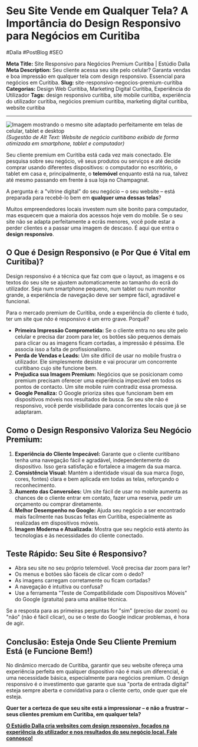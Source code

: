 # Seu Site Vende em Qualquer Tela? A Importância do Design Responsivo para Negócios em Curitiba

#Dalla #PostBlog #SEO

**Meta Title:** Site Responsivo para Negócios Premium Curitiba | Estúdio Dalla
**Meta Description:** Seu cliente acessa seu site pelo celular? Garanta vendas e boa impressão em qualquer tela com design responsivo. Essencial para negócios em Curitiba.
**Slug:** site-responsivo-negocios-premium-curitiba
**Categorias:** Design Web Curitiba, Marketing Digital Curitiba, Experiência do Utilizador
**Tags:** design responsivo curitiba, site mobile curitiba, experiência do utilizador curitiba, negócios premium curitiba, marketing digital curitiba, website curitiba

---

![Imagem mostrando o mesmo site adaptado perfeitamente em telas de celular, tablet e desktop](placeholder_imagem_site_responsivo_curitiba.jpg) *(Sugestão de Alt Text: Website de negócio curitibano exibido de forma otimizada em smartphone, tablet e computador)*

Seu cliente premium em Curitiba está cada vez mais conectado. Ele pesquisa sobre seu negócio, vê seus produtos ou serviços e até decide comprar usando diferentes dispositivos: o computador no escritório, o tablet em casa e, principalmente, o **telemóvel** enquanto está na rua, talvez até mesmo passando em frente à sua loja no Champagnat.

A pergunta é: a "vitrine digital" do seu negócio – o seu website – está preparada para recebê-lo bem em **qualquer uma dessas telas**?

Muitos empreendedores locais investem num site bonito para computador, mas esquecem que a maioria dos acessos hoje vem do mobile. Se o seu site não se adapta perfeitamente a ecrãs menores, você pode estar a perder clientes e a passar uma imagem de descaso. É aqui que entra o **design responsivo**.

## O Que é Design Responsivo (e Por Que é Vital em Curitiba)?

Design responsivo é a técnica que faz com que o layout, as imagens e os textos do seu site se ajustem automaticamente ao tamanho do ecrã do utilizador. Seja num smartphone pequeno, num tablet ou num monitor grande, a experiência de navegação deve ser sempre fácil, agradável e funcional.

Para o mercado premium de Curitiba, onde a experiência do cliente é tudo, ter um site que *não* é responsivo é um erro grave. Porquê?

*   **Primeira Impressão Comprometida:** Se o cliente entra no seu site pelo celular e precisa dar zoom para ler, os botões são pequenos demais para clicar ou as imagens ficam cortadas, a impressão é péssima. Ele associa isso a falta de profissionalismo.
*   **Perda de Vendas e Leads:** Um site difícil de usar no mobile frustra o utilizador. Ele simplesmente desiste e vai procurar um concorrente curitibano cujo site funcione bem.
*   **Prejudica sua Imagem Premium:** Negócios que se posicionam como premium precisam oferecer uma experiência impecável em todos os pontos de contacto. Um site mobile ruim contradiz essa promessa.
*   **Google Penaliza:** O Google prioriza sites que funcionam bem em dispositivos móveis nos resultados de busca. Se seu site não é responsivo, você perde visibilidade para concorrentes locais que já se adaptaram.

## Como o Design Responsivo Valoriza Seu Negócio Premium:

1.  **Experiência do Cliente Impecável:** Garante que o cliente curitibano tenha uma navegação fácil e agradável, independentemente do dispositivo. Isso gera satisfação e fortalece a imagem da sua marca.
2.  **Consistência Visual:** Mantém a identidade visual da sua marca (logo, cores, fontes) clara e bem aplicada em todas as telas, reforçando o reconhecimento.
3.  **Aumento das Conversões:** Um site fácil de usar no mobile aumenta as chances de o cliente entrar em contato, fazer uma reserva, pedir um orçamento ou comprar diretamente.
4.  **Melhor Desempenho no Google:** Ajuda seu negócio a ser encontrado mais facilmente nas buscas feitas em Curitiba, especialmente as realizadas em dispositivos móveis.
5.  **Imagem Moderna e Atualizada:** Mostra que seu negócio está atento às tecnologias e às necessidades do cliente conectado.

## Teste Rápido: Seu Site é Responsivo?

*   Abra seu site no seu próprio telemóvel. Você precisa dar zoom para ler?
*   Os menus e botões são fáceis de clicar com o dedo?
*   As imagens carregam corretamente ou ficam cortadas?
*   A navegação é intuitiva ou confusa?
*   Use a ferramenta "Teste de Compatibilidade com Dispositivos Móveis" do Google (gratuita) para uma análise técnica.

Se a resposta para as primeiras perguntas for "sim" (preciso dar zoom) ou "não" (não é fácil clicar), ou se o teste do Google indicar problemas, é hora de agir.

## Conclusão: Esteja Onde Seu Cliente Premium Está (e Funcione Bem!)

No dinâmico mercado de Curitiba, garantir que seu website ofereça uma experiência perfeita em qualquer dispositivo não é mais um diferencial, é uma necessidade básica, especialmente para negócios premium. O design responsivo é o investimento que garante que sua "porta de entrada digital" esteja sempre aberta e convidativa para o cliente certo, onde quer que ele esteja.

**Quer ter a certeza de que seu site está a impressionar – e não a frustrar – seus clientes premium em Curitiba, em qualquer tela?**

[**O Estúdio Dalla cria websites com design responsivo, focados na experiência do utilizador e nos resultados do seu negócio local. Fale connosco!**](https://www.estudiodalla.com/contatos)

